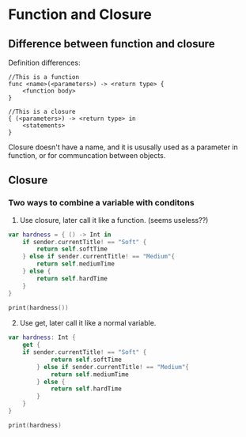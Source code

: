 # Function and Closure
## Difference between function and closure
Definition differences:
```
//This is a function
func <name>(<parameters>) -> <return type> {
    <function body>
}

//This is a closure
{ (<parameters>) -> <return type> in
    <statements>
}
```
Closure doesn't have a name, and it is ususally used as a parameter in function, or for communcation between objects.
<br>

## Closure
### Two ways to combine a variable with conditons
1. Use closure, later call it like a function. (seems useless??)
```swift
var hardness = { () -> Int in
    if sender.currentTitle! == "Soft" {
        return self.softTime
    } else if sender.currentTitle! == "Medium"{
        return self.mediumTime
    } else {
        return self.hardTime
    }
}
        
print(hardness())
```
2. Use get, later call it like a normal variable.
```swift
var hardness: Int {
    get {
    if sender.currentTitle! == "Soft" {
            return self.softTime
        } else if sender.currentTitle! == "Medium"{
            return self.mediumTime
        } else {
            return self.hardTime
        }
    }
}

print(hardness)
```

